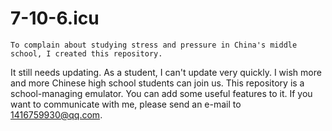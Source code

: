 # 7-10-6.icu
	To complain about studying stress and pressure in China's middle school, I created this repository.
It still needs updating. As a student, I can't update very quickly.
	I wish more and more Chinese high school students can join us.
	This repository is a school-managing emulator. You can add some useful features to it.
	If you want to communicate with me, please send an e-mail to 1416759930@qq.com.
